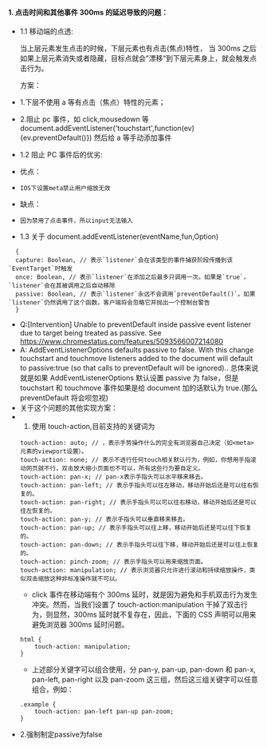 #### 1. 点击时间和其他事件 300ms 的延迟导致的问题：

- 1.1 移动端的点透:

  当上层元素发生点击的时候，下层元素也有点击(焦点)特性， 当 300ms 之后如果上层元素消失或者隐藏，目标点就会”漂移“到下层元素身上，就会触发点击行为。

  方案：

- 1.下层不使用 a 等有点击（焦点）特性的元素；
- 2.阻止 pc 事件，如 click,mousedown 等
  document.addEventListener('touchstart',function(ev){ev.preventDefault()})
  然后给 a 等手动添加事件

- 1.2 阻止 PC 事件后的优劣:
- 优点：
-     IOS下设置meta禁止用户缩放无效

- 缺点：
-     因为禁用了点击事件，所以input无法输入

- 1.3 关于 document.addEventListener(eventName,fun,Option)

```
  {
  capture: Boolean, // 表示`listener`会在该类型的事件捕获阶段传播到该`EventTarget`时触发
  once: Boolean, // 表示`listener`在添加之后最多只调用一次。如果是`true`，`listener`会在其被调用之后自动移除
  passive: Boolean, // 表示`listener`永远不会调用`preventDefault()`。如果`listener`仍然调用了这个函数，客户端将会忽略它并抛出一个控制台警告
  }
```

- Q:[Intervention] Unable to preventDefault inside passive event listener due to target being treated as passive. See https://www.chromestatus.com/features/5093566007214080
- A: AddEventListenerOptions defaults passive to false. With this change touchstart and touchmove listeners added to the document will default to passive:true (so that calls to preventDefault will be ignored)..
  总体来说就是如果 AddEventListenerOptions 默认设置 passive 为 false，但是 touchstart 和 touchmove 事件如果是给 document 加的话默认为 true.(那么 preventDefault 将会呗忽视)
- 关于这个问题的其他实现方案：
- 1. 使用 touch-action,目前支持的关键词为
  ```
  touch-action: auto; // ，表示手势操作什么的完全有浏览器自己决定（如<meta>元素的viewport设置）。
  touch-action: none; // 表示不进行任何touch相关默认行为，例如，你想用手指滚动网页就不行，双击放大缩小页面也不可以，所有这些行为要自定义。
  touch-action: pan-x; // pan-x表示手指头可以水平移来移去。
  touch-action: pan-left; // 表示手指头可以往左移动，移动开始后还是可以往右恢复的。
  touch-action: pan-right; // 表示手指头可以可以往右移动，移动开始后还是可以往左恢复的。
  touch-action: pan-y; // 表示手指头可以垂直移来移去。
  touch-action: pan-up; // 表示手指头可以往上移，移动开始后还是可以往下恢复的。
  touch-action: pan-down; // 表示手指头可以往下移，移动开始后还是可以往上恢复的。
  touch-action: pinch-zoom; // 表示手指头可以用来缩放页面。
  touch-action: manipulation; // 表示浏览器只允许进行滚动和持续缩放操作，类似双击缩放这种非标准操作就不可以。
  ```
  - click 事件在移动端有个 300ms 延时，就是因为避免和手机双击行为发生冲突。然而，当我们设置了 touch-action:manipulation 干掉了双击行为，则显然，300ms 延时就不复存在，因此，下面的 CSS 声明可以用来避免浏览器 300ms 延时问题。
  ```
  html {
      touch-action: manipulation;
  }
  ```
  - 上述部分关键字可以组合使用，分 pan-y, pan-up, pan-down 和 pan-x, pan-left, pan-right 以及 pan-zoom 这三组，然后这三组关键字可以任意组合，例如：
  ```
  .example {
      touch-action: pan-left pan-up pan-zoom;
  }
  ```
- 2.强制制定passive为false
</div>
